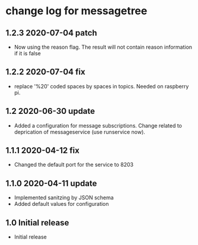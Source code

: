 # change log for messagetree

## 1.2.3 2020-07-04 patch

- Now using the reason flag. The result will not contain reason information if it is false

## 1.2.2 2020-07-04 fix

- replace '%20' coded spaces by spaces in topics. Needed on raspberry pi.

## 1.2 2020-06-30 update

- Added a configuration for message subscriptions. Change related to deprication of messageservice (use runservice now).

## 1.1.1 2020-04-12 fix

- Changed the default port for the service to 8203

## 1.1.0 2020-04-11 update

- Implemented sanitzing by JSON schema
- Added default values for configuration

## 1.0 Initial release

- Initial release
